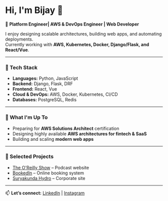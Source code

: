 # Hi, I'm Bijay 👋

🚀 **Platform Engineer| AWS & DevOps Engineer | Web Developer**

I enjoy designing scalable architectures, building web apps, and automating deployments.  
Currently working with **AWS, Kubernetes, Docker, Django/Flask, and React/Vue**.  

---

### 🔧 Tech Stack
- **Languages:** Python, JavaScript  
- **Backend:** Django, Flask, DRF  
- **Frontend:** React, Vue  
- **Cloud & DevOps:** AWS, Docker, Kubernetes, CI/CD  
- **Databases:** PostgreSQL, Redis  

---

### 🌱 What I'm Up To
- Preparing for **AWS Solutions Architect** certification  
- Designing highly available **AWS architectures for fintech & SaaS**  
- Building and scaling **modern web apps**  

---

### 📌 Selected Projects
- [The O'Reilly Show](https://theoreillyshow.co.uk/) – Podcast website  
- [BookedIn](https://bookedinn.co.uk/) – Online booking system  
- [Suryakunda Hydro](https://suryakundahydro.com.np/) – Corporate site  

---

📫 **Let’s connect:** [LinkedIn](https://www.linkedin.com/in/bijay-shrestha-97/) | [Instagram](https://www.instagram.com/bijay_shrestha_07)  
